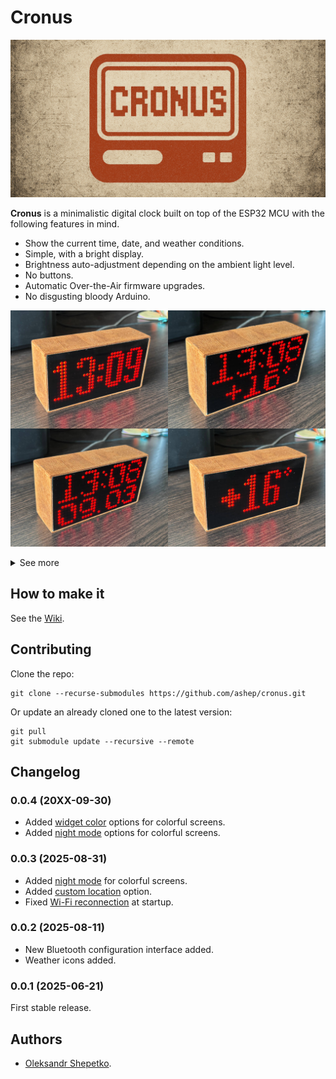 # Cronus

![Banner](img/artwork/CronusBannerGitHub.jpg)

**Cronus** is a minimalistic digital clock built on top of the ESP32 MCU with the following features in mind.

- Show the current time, date, and weather conditions.
- Simple, with a bright display.
- Brightness auto-adjustment depending on the ambient light level.
- No buttons.
- Automatic Over-the-Air firmware upgrades.
- No disgusting bloody Arduino.

![Showcase](img/showcase/00-1.jpg)
<details>
<summary>See more</summary>

![Showcase](img/showcase/00-2.jpg)
![Showcase](img/showcase/01.jpg)
![Showcase](img/showcase/02.jpg)
![Showcase](img/showcase/03.jpg)
![Showcase](img/showcase/04.jpg)
![Showcase](img/showcase/05.jpg)
</details>

## How to make it

See the [Wiki](https://github.com/ashep/cronus/wiki).

## Contributing

Clone the repo:

```shell
git clone --recurse-submodules https://github.com/ashep/cronus.git
```

Or update an already cloned one to the latest version:

```shell
git pull
git submodule update --recursive --remote
```

## Changelog

### 0.0.4 (20XX-09-30)

- Added [widget color](https://github.com/ashep/cronus/issues/26) options for colorful screens.
- Added [night mode](https://github.com/ashep/cronus/issues/28) options for colorful screens.

### 0.0.3 (2025-08-31)

- Added [night mode](https://github.com/ashep/cronus/issues/21) for colorful screens.
- Added [custom location](https://github.com/ashep/cronus/issues/13) option.
- Fixed [Wi-Fi reconnection](https://github.com/ashep/cronus/issues/18) at startup.

### 0.0.2 (2025-08-11)

- New Bluetooth configuration interface added.
- Weather icons added.

### 0.0.1 (2025-06-21)

First stable release.

## Authors

- [Oleksandr Shepetko](https://shepetko.com).
